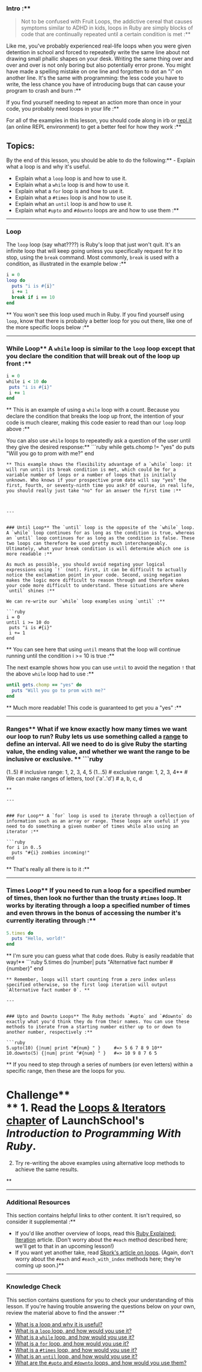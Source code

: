 ### Intro :** 
>Not to be confused with Fruit Loops, the addictive cereal that causes symptoms similar to ADHD in kids, loops in Ruby are simply blocks of code that are continually repeated until a certain condition is met :**

Like me, you've probably experienced real-life loops when you were given detention in school and forced to repeatedly write the same line about not drawing small phallic shapes on your desk. Writing the same thing over and over and over is not only boring but also potentially error prone. You might have made a spelling mistake on one line and forgotten to dot an "i" on another line. It's the same with programming: the less code you have to write, the less chance you have of introducing bugs that can cause your program to crash and burn :**

If you find yourself needing to repeat an action more than once in your code, you probably need loops in your life :**

For all of the examples in this lesson, you should code along in irb or [repl.it](https://repl.it/languages/ruby) (an online REPL environment) to get a better feel for how they work :**

## Topics:
By the end of this lesson, you should be able to do the following:**  - Explain what a loop is and why it's useful.
 - Explain what a `loop` loop is and how to use it.
 - Explain what a `while` loop is and how to use it.
 - Explain what a `for` loop is and how to use it.
 - Explain what a `#times` loop is and how to use it.
 - Explain what an `until` loop is and how to use it.
 - Explain what `#upto` and `#downto` loops are and how to use them :**



---


### Loop
The `loop` loop (say what????) is Ruby's loop that just won't quit. It's an infinite loop that will keep going unless you specifically request for it to stop, using the `break` command. Most commonly, `break` is used with a condition, as illustrated in the example below :**

```ruby
i = 0
loop do
  puts "i is #{i}"
  i += 1
  break if i == 10
end
```
** You won't see this loop used much in Ruby. If you find yourself using `loop`, know that there is probably a better loop for you out there, like one of the more specific loops below :**



---


### While Loop** A `while` loop is similar to the `loop` loop except that you declare the condition that will break out of the loop up front :**

```ruby
i = 0
while i < 10 do
 puts "i is #{i}"
 i += 1
end
```
** This is an example of using a `while` loop with a count. Because you declare the condition that breaks the loop up front, the intention of your code is much clearer, making this code easier to read than our `loop` loop above :**

You can also use `while` loops to repeatedly ask a question of the user until they give the desired response:** ```ruby
while gets.chomp != "yes" do
  puts "Will you go to prom with me?"
end
```
** This example shows the flexibility advantage of a `while` loop: it will run until its break condition is met, which could be for a variable number of loops or a number of loops that is initially unknown. Who knows if your prospective prom date will say "yes" the first, fourth, or seventy-ninth time you ask? Of course, in real life, you should really just take "no" for an answer the first time :**



---


### Until Loop** The `until` loop is the opposite of the `while` loop. A `while` loop continues for as long as the condition is true, whereas an `until` loop continues for as long as the condition is false. These two loops can therefore be used pretty much interchangeably. Ultimately, what your break condition is will determine which one is more readable :**

As much as possible, you should avoid negating your logical expressions using `!` (not). First, it can be difficult to actually notice the exclamation point in your code. Second, using negation makes the logic more difficult to reason through and therefore makes your code more difficult to understand. These situations are where `until` shines :**

We can re-write our `while` loop examples using `until` :**

```ruby
i = 0
until i >= 10 do
 puts "i is #{i}"
 i += 1
end
```
** You can see here that using `until` means that the loop will continue running until the condition i >= 10 is true :**

The next example shows how you can use `until` to avoid the negation `!` that the above `while` loop had to use :**

```ruby
until gets.chomp == "yes" do
  puts "Will you go to prom with me?"
end
```
** Much more readable! This code is guaranteed to get you a "yes" :**



---


### Ranges** What if we know exactly how many times we want our loop to run? Ruby lets us use something called a [range](https://ruby-doc.org/core-2.7.1/Range.html) to define an interval. All we need to do is give Ruby the starting value, the ending value, and whether we want the range to be inclusive or exclusive. ** ```ruby
(1..5)      # inclusive range: 1, 2, 3, 4, 5
(1...5)     # exclusive range: 1, 2, 3, 4** # We can make ranges of letters, too!
('a'..'d')  # a, b, c, d
```
** 

---


### For Loop** A `for` loop is used to iterate through a collection of information such as an array or range. These loops are useful if you need to do something a given number of times while also using an iterator :**

```ruby
for i in 0..5
  puts "#{i} zombies incoming!"
end
```
** That's really all there is to it :**



---


### Times Loop** If you need to run a loop for a specified number of times, then look no further than the trusty `#times` loop. It works by iterating through a loop a specified number of times and even throws in the bonus of accessing the number it's currently iterating through :**

```ruby
5.times do
  puts "Hello, world!"
end
```
** I'm sure you can guess what that code does. Ruby is easily readable that way!** ```ruby
5.times do |number|
  puts "Alternative fact number #{number}"
end
```
** Remember, loops will start counting from a zero index unless specified otherwise, so the first loop iteration will output `Alternative fact number 0`. ** 

---


### Upto and Downto Loops** The Ruby methods `#upto` and `#downto` do exactly what you'd think they do from their names. You can use these methods to iterate from a starting number either up to or down to another number, respectively :**

```ruby
5.upto(10) {|num| print "#{num} " }     #=> 5 6 7 8 9 10** 10.downto(5) {|num| print "#{num} " }   #=> 10 9 8 7 6 5
```
** If you need to step through a series of numbers (or even letters) within a specific range, then these are the loops for you.
# Challenge** <div class="lesson-content__panel" markdown="1">** 1. Read the [Loops & Iterators chapter](https://launchschool.com/books/ruby/read/loops_iterators) of LaunchSchool's *Introduction to Programming With Ruby*. 
2. Try re-writing the above examples using alternative loop methods to achieve the same results.
</div>** 

---


### Additional Resources
This section contains helpful links to other content. It isn't required, so consider it supplemental :**

 - If you'd like another overview of loops, read this [Ruby Explained: Iteration](https://www.eriktrautman.com/posts/ruby-explained-iteration) article. (Don't worry about the `#each` method described here; we'll get to that in an upcoming lesson!)
 - If you want yet another take, read [Skork's article on loops](https://skorks.com/2009/09/a-wealth-of-ruby-loops-and-iterators/). (Again, don't worry about the `#each` and `#each_with_index` methods here; they're coming up soon.)** 

---


### Knowledge Check
This section contains questions for you to check your understanding of this lesson. If you're having trouble answering the questions below on your own, review the material above to find the answer :**

 * <a class="knowledge-check-link" href="#introduction">What is a loop and why it is useful?</a>
 * <a class="knowledge-check-link" href="#loop">What is a `loop` loop, and how would you use it?</a>
 * <a class="knowledge-check-link" href="#while-loop">What is a `while` loop, and how would you use it?</a>
 * <a class="knowledge-check-link" href="#for-loop">What is a `for` loop, and how would you use it?</a>
 * <a class="knowledge-check-link" href="#times-loop">What is a `#times` loop, and how would you use it?</a>
 * <a class="knowledge-check-link" href="#until-loop">What is an `until` loop, and how would you use it?</a>
 * <a class="knowledge-check-link" href="#upto-and-downto-loops">What are the `#upto` and `#downto` loops, and how would you use them?</a>

